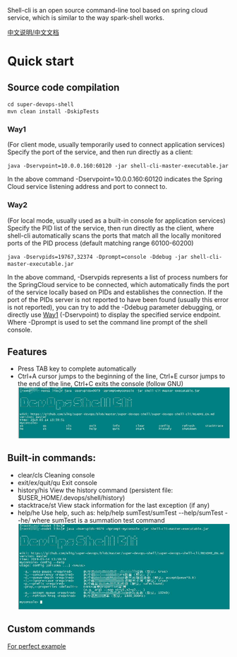 Shell-cli is an open source command-line tool based on spring cloud service, which is similar to the way spark-shell works.

[中文说明/中文文档](README_CN.md)

# Quick start

## Source code compilation
```
cd super-devops-shell
mvn clean install -DskipTests 
```

### Way1
(For client mode, usually temporarily used to connect application services)
Specify the port of the service, and then run directly as a client:

```
java -Dservpoint=10.0.0.160:60120 -jar shell-cli-master-executable.jar
```
	
In the above command -Dservpoint=10.0.0.160:60120 indicates the Spring Cloud service 
listening address and port to connect to.

### Way2
(For local mode, usually used as a built-in console for application services)
Specify the PID list of the service, then run directly as the client, where shell-cli automatically 
scans the ports that match all the locally monitored ports of the PID process (default matching 
range 60100-60200)

```
java -Dservpids=19767,32374 -Dprompt=console -Ddebug -jar shell-cli-master-executable.jar 
```

In the above command, -Dservpids represents a list of process numbers for the SpringCloud service to be connected,
which automatically finds the port of the service locally based on PIDs and establishes the connection.
If the port of the PIDs server is not reported to have been found (usually this error is not reported), you can try
to add the -Ddebug parameter debugging, or directly use [Way1](#Way1) (-Dservpoint) to display the specified service endpoint. Where -Dprompt is used to set the command line prompt of the shell console.

## Features
- Press TAB key to complete automatically
- Ctrl+A cursor jumps to the beginning of the line, Ctrl+E cursor jumps to the end of the line, Ctrl+C exits the console (follow GNU)
![tab complete](use_tab.jpg)

## Built-in commands:
- clear/cls    Cleaning console
- exit/ex/quit/qu    Exit console
- history/his    View the history command (persistent file: $USER_HOME/.devops/shell/history)
- stacktrace/st    View stack information for the last exception (if any)
- help/he    Use help, such as: help/help sumTest/sumTest --help/sumTest --he/ where sumTest is a summation test command
![help](use_help.jpg)

## Custom commands

[For perfect example](super-devops-shell-example/src/main/java/com/wl4g/devops/shell/exporter/ExampleExporter.java)
	